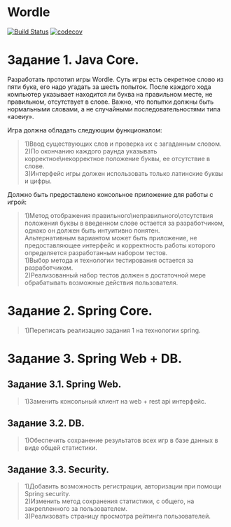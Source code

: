 # Wordle 
[![Build Status](https://app.travis-ci.com/DanilKozlov00/Wordle.svg?token=YjJ7dvZ32iyxGEscJx5P&branch=master)](https://app.travis-ci.com/DanilKozlov00/Wordle)
[![codecov](https://codecov.io/gh/DanilKozlov00/Wordle/branch/junit5/graph/badge.svg?token=03dGqL07wb)](https://codecov.io/gh/DanilKozlov00/Wordle)
# Задание 1. Java Core. #

Разработать прототип игры Wordle. Суть игры есть секретное слово из пяти букв, его надо угадать за шесть попыток. После каждого хода компьютер указывает находится ли буква на правильном месте, не правильном, отсутствует в слове. Важно, что попытки должны быть нормальными словами, а не случайными последовательностями типа «аоеиу». 
	
Игра должна обладать следующим функционалом:  
  >1)Ввод существующих слов и проверка их с загаданным словом.  
  >2)По окончанию каждого раунда указывать корректное\некорректное положение буквы, ее отсутствие в слове.  
  >3)Интерфейс игры должен использовать только латинские буквы и цифры.  
  
Должно быть предоставлено консольное приложение для работы с игрой:  
  >1)Метод отображения правильного\неправильного\отсутствия положения буквы в введенном слове остается за разработчиком, однако он должен быть интуитивно понятен.  
Альтернативным вариантом может быть приложение, не предоставляющее интерфейс и корректность работы которого определяется разработанным набором тестов.  
  >1)Выбор метода и технологии тестирования остается за разработчиком.  
  >2)Реализованный набор тестов должен в достаточной мере обрабатывать возможные действия пользователя.  

# Задание 2. Spring Core. #
 >1)Переписать реализацию задания 1 на технологии spring.
# Задание 3. Spring Web + DB. #
## Задание 3.1. Spring Web. ##
 >1)Заменить консольный клиент на web + rest api интерфейс.
## Задание 3.2. DB. ##
 >1)Обеспечить сохранение результатов всех игр в базе данных в виде общей статистики.
## Задание 3.3. Security. ##
 >1)Добавить возможность регистрации, авторизации при помощи Spring security.  
 >2)Изменить метод сохранения статистики, с общего, на закрепленного за пользователем.  
 >3)Реализовать страницу просмотра рейтинга пользователей.

